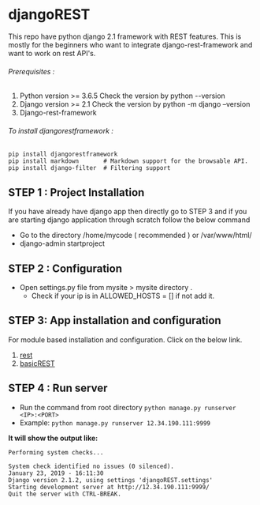 # djangoREST
This repo have python django 2.1 framework with REST features. This is mostly for the beginners who want to integrate django-rest-framework and want to work on rest API's.

###### Prerequisites : 
1)	Python version >= 3.6.5
Check the version by python --version
2)	Django version >= 2.1
Check the version by python -m django –version
3) Django-rest-framework

###### To install djangorestframework : 
```
pip install djangorestframework
pip install markdown       # Markdown support for the browsable API.
pip install django-filter  # Filtering support
```

## STEP 1 : Project Installation

If you have already have django app then directly go to STEP 3 and if you are starting django application through scratch follow the below command
-	Go to the directory /home/mycode ( recommended )  or /var/www/html/
-	django-admin startproject <mysite>

## STEP 2 : Configuration

-	Open settings.py file from mysite > mysite directory .
    - Check if your ip is in ALLOWED_HOSTS = [] if not add it.

## STEP 3: App installation and configuration
For module based installation and configuration. Click on the below link.
1. [rest]()
2. [basicREST]()

## STEP 4 : Run server

- Run the command from root directory `python manage.py runserver <IP>:<PORT>`
- Example: `python manage.py runserver 12.34.190.111:9999`

**It will show the output like:**

```
Performing system checks...

System check identified no issues (0 silenced).
January 23, 2019 - 16:11:30
Django version 2.1.2, using settings 'djangoREST.settings'
Starting development server at http://12.34.190.111:9999/
Quit the server with CTRL-BREAK.
```

